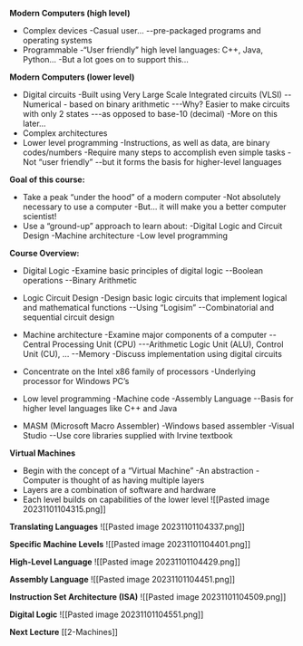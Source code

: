 **Modern Computers (high level)**
* Complex devices
	-Casual user…
	--pre-packaged programs and operating systems
 * Programmable
	-“User friendly” high level languages: C++, Java, Python…
	-But a lot goes on to support this…

**Modern Computers (lower level)**
* Digital circuits
	-Built using Very Large Scale Integrated circuits (VLSI)
		--Numerical - based on binary arithmetic
			---Why? Easier to make circuits with only 2 states
			---as opposed to base-10 (decimal)
	-More on this later…
* Complex architectures
* Lower level programming
	-Instructions, as well as data, are binary codes/numbers
	-Require many steps to accomplish even simple tasks
	-Not “user friendly”
		--but it forms the basis for higher-level languages

**Goal of this course:**
* Take a peak “under the hood” of a modern computer
	-Not absolutely necessary to use a computer
	-But… it will make you a better computer scientist!
* Use a “ground-up” approach to learn about:
	-Digital Logic and Circuit Design
	-Machine architecture
	-Low level programming

**Course Overview:**
* Digital Logic
	-Examine basic principles of digital logic
		--Boolean operations
		--Binary Arithmetic
* Logic Circuit Design
	-Design basic logic circuits that implement logical and mathematical functions
		--Using “Logisim”
		--Combinatorial and sequential circuit design

* Machine architecture
	-Examine major components of a computer
		--Central Processing Unit (CPU)
			---Arithmetic Logic Unit (ALU), Control Unit (CU), …
		--Memory
	-Discuss implementation using digital circuits
* Concentrate on the Intel x86 family of processors
	-Underlying processor for Windows PC’s

* Low level programming
	-Machine code
	-Assembly Language
		--Basis for higher level languages like C++ and Java
* MASM (Microsoft Macro Assembler)
	-Windows based assembler
	-Visual Studio
		--Use core libraries supplied with Irvine textbook

**Virtual Machines**
* Begin with the concept of a “Virtual Machine”
	-An abstraction
	-Computer is thought of as having multiple layers
* Layers are a combination of software and hardware
* Each level builds on capabilities of the lower level
![[Pasted image 20231101104315.png]]

**Translating Languages**
![[Pasted image 20231101104337.png]]

**Specific Machine Levels**
![[Pasted image 20231101104401.png]]

**High-Level Language**
![[Pasted image 20231101104429.png]]

**Assembly Language**
![[Pasted image 20231101104451.png]]

**Instruction Set Architecture (ISA)**
![[Pasted image 20231101104509.png]]

**Digital Logic**
![[Pasted image 20231101104551.png]]

**Next Lecture**
[[2-Machines]]
